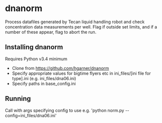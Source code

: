 # dnanorm
Process datafiles generated by Tecan liquid handling robot and check concentration data measurements per well. Flag if outside set limits, and if a number of these appear, flag to abort the run.

## Installing dnanorm
Requires Python v3.4 minimum

* Clone from https://github.com/hgarner/dnanorm
* Specify appropriate values for bigtime flyers etc in ini_files/[ini file for type].ini (e.g. ini_files/dna06.ini)
* Specify paths in base_config.ini

## Running
Call with args specifying config to use e.g. 'python norm.py --config=ini_files/dna06.ini'

